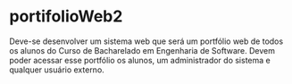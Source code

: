 # portifolioWeb2
Deve-se desenvolver um sistema web que será um portfólio web de todos os alunos do Curso de Bacharelado em Engenharia de Software. Devem poder acessar esse portfólio os alunos, um administrador do sistema e qualquer usuário externo.
